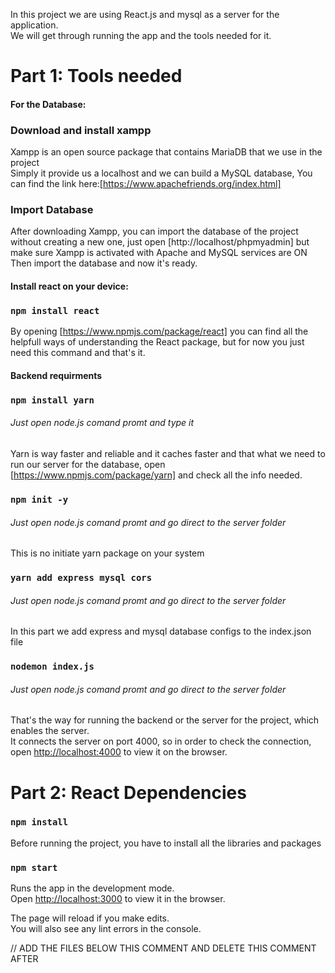 In this project we are using React.js and mysql as a server for the application.<br>
We will get through running the app and the tools needed for it.

# Part 1: Tools needed

#### For the Database:

### Download and install xampp
Xampp is an open source package that contains MariaDB that we use in the project<br>
Simply it provide us a localhost and we can build a MySQL database,
You can find the link here:[https://www.apachefriends.org/index.html]

### Import Database
After downloading Xampp, you can import the database of the project without creating a new one, just open [http://localhost/phpmyadmin]
but make sure Xampp is activated with Apache and MySQL services are ON
Then import the database and now it's ready.

#### Install react on your device:

### `npm install react`

By opening [https://www.npmjs.com/package/react] you can find all the helpfull ways of understanding the React package,
but for now you just need this command and that's it.

<h4>Backend requirments</h4>

###  `npm install yarn`

<h6>Just open node.js comand promt and type it</h6>

Yarn is way faster and reliable and it caches faster and that what we need to run our server for the database, open [https://www.npmjs.com/package/yarn] and check all the info needed.

###  `npm init -y`
<h6>Just open node.js comand promt and go direct to the server folder</h6>

This is no initiate yarn package on your system

###  `yarn add express mysql cors`

<h6>Just open node.js comand promt and go direct to the server folder</h6>

In this part we add express and mysql database configs to the index.json file 

### `nodemon index.js`

<h6>Just open node.js comand promt and go direct to the server folder</h6>

That's the way for running the backend or the server for the project, which enables the server.<br>
It connects the server on port 4000, so in order to check the connection, open [http://localhost:4000](http://localhost:4000) to view it on the browser. 

# Part 2: React Dependencies

### `npm install`
Before running the project, you have to install all the libraries and packages

### `npm start`

Runs the app in the development mode.<br>
Open [http://localhost:3000](http://localhost:3000) to view it in the browser.

The page will reload if you make edits.<br>
You will also see any lint errors in the console.

// ADD THE FILES BELOW THIS COMMENT AND DELETE THIS COMMENT AFTER
